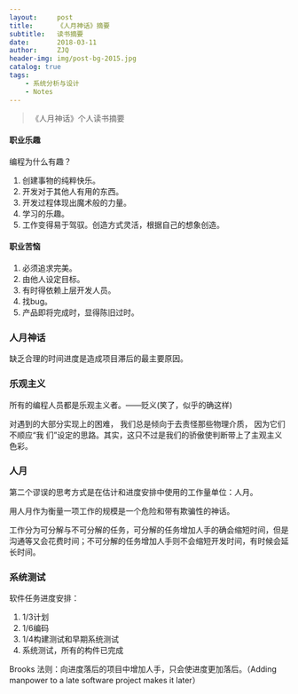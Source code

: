 ```yaml
---
layout:     post
title:      《人月神话》摘要
subtitle:   读书摘要
date:       2018-03-11
author:     ZJQ
header-img: img/post-bg-2015.jpg
catalog: true
tags:
    - 系统分析与设计
    - Notes
---
```


> 《人月神话》个人读书摘要

#### 职业乐趣
编程为什么有趣？
1. 创建事物的纯粹快乐。
1. 开发对于其他人有用的东西。
1. 开发过程体现出魔术般的力量。
1. 学习的乐趣。
1. 工作变得易于驾驭。创造方式灵活，根据自己的想象创造。

#### 职业苦恼
1. 必须追求完美。
1. 由他人设定目标。
1. 有时得依赖上层开发人员。
1. 找bug。
1. 产品即将完成时，显得陈旧过时。

### 人月神话
缺乏合理的时间进度是造成项目滞后的最主要原因。

### 乐观主义
所有的编程人员都是乐观主义者。——贬义(笑了，似乎的确这样)

对遇到的大部分实现上的困难， 我们总是倾向于去责怪那些物理介质， 因为它们不顺应“我
们”设定的思路。其实，这只不过是我们的骄傲使判断带上了主观主义色彩。

### 人月
第二个谬误的思考方式是在估计和进度安排中使用的工作量单位：人月。

用人月作为衡量一项工作的规模是一个危险和带有欺骗性的神话。

工作分为可分解与不可分解的任务，可分解的任务增加人手的确会缩短时间，但是沟通等又会花费时间；不可分解的任务增加人手则不会缩短开发时间，有时候会延长时间。

### 系统测试
软件任务进度安排：
1. 1/3计划
1. 1/6编码
1. 1/4构建测试和早期系统测试
1. 系统测试，所有的构件已完成

Brooks 法则：向进度落后的项目中增加人手，只会使进度更加落后。（Adding manpower to a late software project makes it later）
